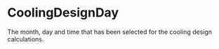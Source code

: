 CoolingDesignDay
================

The month, day  and time that has been selected for the cooling design calculations.

